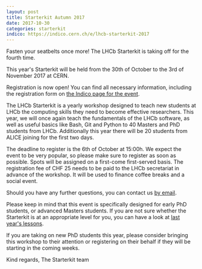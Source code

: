 ```yaml
---
layout: post
title: Starterkit Autumn 2017
date: 2017-10-30
categories: starterkit
indico: https://indico.cern.ch/e/lhcb-starterkit-2017
---
```



Fasten your seatbelts once more! The LHCb Starterkit is taking off for the
fourth time.

This year's Starterkit will be held from the 30th of October to the 3rd of
November 2017 at CERN.

Registration is now open! You can find all necessary information, including the
registration form on [the Indico page for the event][indico].

The LHCb Starterkit is a yearly workshop designed to teach new students at LHCb
the computing skills they need to become effective researchers. This year, we
will once again teach the fundamentals of the LHCb software, as well as useful
basics like Bash, Git and Python to 40 Masters and PhD students from LHCb.
Additionally this year there will be 20 students from ALICE joining for the
first two days.

The deadline to register is the 6th of October at 15:00h. We expect the event to
be very popular, so please make sure to register as soon as possible. Spots will
be assigned on a first-come first-served basis. The registration fee of CHF 25
needs to be paid to the LHCb secretariat in advance of the workshop. It will be
used to finance coffee breaks and a social event.

Should you have any further questions, you can contact us [by email][email].

Please keep in mind that this event is specifically designed for early PhD
students, or advanced Masters students. If you are not sure whether the
Starterkit is at an appropriate level for you, you can have a look at
[last year's lessons][first-ana-steps].

If you are taking on new PhD students this year, please consider bringing this
workshop to their attention or registering on their behalf if they will be
starting in the coming weeks.

Kind regards,
The Starterkit team


[indico]: https://indico.cern.ch/e/lhcb-starterkit-2017
[email]: mailto:lhcb-starterkit@cern.ch
[first-ana-steps]: https://lhcb.github.io/starterkit-lessons/first-analysis-steps/
